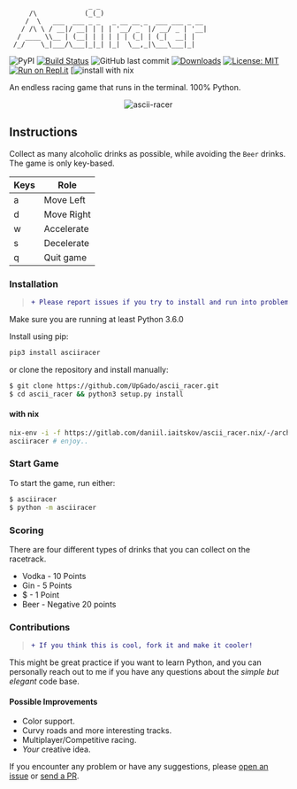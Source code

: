 ```
                    _ _                           
     /\            (_(_)                          
    /  \   ___  ___ _ _   _ __ __ _  ___ ___ _ __ 
   / /\ \ / __|/ __| | | | '__/ _` |/ __/ _ | '__|
  / ____ \\__ | (__| | | | | | (_| | (_|  __| |   
 /_/    \_|___/\___|_|_| |_|  \__,_|\___\___|_|   
```                                              
                                                  



![PyPI](https://img.shields.io/pypi/v/asciiracer?color=success&label=pypi%20package)
[![Build Status](https://travis-ci.com/UpGado/ascii_racer.svg?branch=master)](https://travis-ci.com/UpGado/ascii_racer)
![GitHub last commit](https://img.shields.io/github/last-commit/UpGado/ascii_racer)
[![Downloads](https://pepy.tech/badge/asciiracer)](https://pepy.tech/project/asciiracer)
[![License: MIT](https://img.shields.io/badge/License-MIT-blue.svg)](https://opensource.org/licenses/MIT)
[![Run on Repl.it](https://repl.it/badge/github/UpGado/ascii_racer)](https://repl.it/github/UpGado/ascii_racer)
[![install with nix](https://gitlab.com/daniil.iaitskov/ascii_racer.nix)

An endless racing game that runs in the terminal. 100% Python.

<p align="center"><img src="https://raw.githubusercontent.com/UpGado/ascii_racer/master/docs/gameplay.gif" alt="ascii-racer"/></p>

## Instructions

Collect as many alcoholic drinks as possible, while avoiding the `Beer` drinks. The game is only key-based.

| Keys | Role        |
|------|-------------|
| a    | Move Left   |
| d    | Move Right  |
| w    | Accelerate  |
| s    |  Decelerate |
| q    |  Quit game  |

### Installation

> ```diff
> + Please report issues if you try to install and run into problems!
> ```

Make sure you are running at least Python 3.6.0

Install using pip:
```bash
pip3 install asciiracer
```
or clone the repository and install manually:

```bash
$ git clone https://github.com/UpGado/ascii_racer.git
$ cd ascii_racer && python3 setup.py install
```

#### with nix

```bash
nix-env -i -f https://gitlab.com/daniil.iaitskov/ascii_racer.nix/-/archive/master/ascii_racer.nix-master.tar.bz2
asciiracer # enjoy..
```

### Start Game
To start the game, run either:
```bash
$ asciiracer
$ python -m asciiracer
```

### Scoring
There are four different types of drinks that you can collect on the racetrack. 
* Vodka - 10 Points
* Gin - 5 Points
* $ - 1 Point
* Beer - Negative 20 points

### Contributions

> ```diff
> + If you think this is cool, fork it and make it cooler!
> ```

This might be great practice if you want to learn Python, and you can personally reach out to me if you have any questions about the *simple but elegant* code base.

#### Possible Improvements

- Color support.
- Curvy roads and more interesting tracks.
- Multiplayer/Competitive racing.
- *Your* creative idea.

If you encounter any problem or have any suggestions, please [open an issue](https://github.com/UpGado/ascii_racer/issues/new) or [send a PR](https://github.com/UpGado/ascii_racer/pulls).
